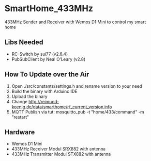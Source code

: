 # SmartHome_433MHz

433MHz Sender and Receiver with Wemos D1 Mini to control my smart home

## Libs Needed

* RC-Switch by sui77 (v2.6.4)
* PubSubClient by Neal O'Leary (v2.8)

## How To Update over the Air

1. Open ./src/constants/settings.h and rename version to your need
2. Build the binary with Arduino IDE
3. Upload the binary
4. Change <http://reimund-koenig.de/data/smarthome/rf_current_version.info>
5. MQTT Publish via tut: mosquitto_pub -t "home/433/command" -m "restart"

## Hardware

* Wemos D1 Mini
* 433MHz Receiver Modul SRX882 with antenna
* 433MHz Transmitter Modul STX882 with antenna
